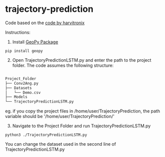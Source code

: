 # trajectory-prediction

Code based on the [code by harvitronix](https://github.com/harvitronix/neural-network-genetic-algorithm)

Instructions:
1. Install [GeoPy Package](https://geopy.readthedocs.io/)
```
pip install geopy
```
2. Open TrajectoryPredictionLSTM.py and enter the path to the project folder.
The code assumes the following structure:

```bash

Project_Folder
├── Conv2Ang.py
├── Datasets
│   └── Demo.csv
├── Models
└── TrajectoryPredictionLSTM.py
```

eg. if you copy the project files in /home/user/TrajectoryPrediction, the path variable should be '/home/user/TrajectoryPrediction/'

3. Navigate to the Project Folder and run TrajectoryPredictionLSTM.py
```
python3 ./TrajectoryPredictionLSTM.py
```

You can change the dataset used in the second line of TrajectoryPredictionLSTM.py
